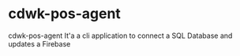# cdwk-pos-agent
cdwk-pos-agent
It'a a cli application to connect a SQL Database and updates a Firebase

